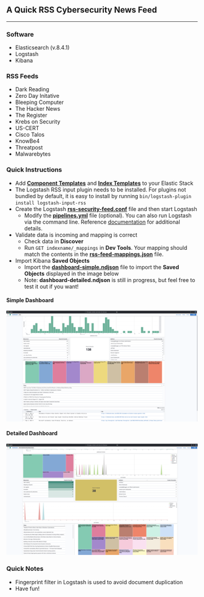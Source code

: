 ## A Quick RSS Cybersecurity News Feed
---

### **Software**
- Elasticsearch (v.8.4.1)
- Logstash 
- Kibana

### **RSS Feeds**
- Dark Reading
- Zero Day Initative
- Bleeping Computer
- The Hacker News
- The Register
- Krebs on Security
- US-CERT
- Cisco Talos
- KnowBe4
- Threatpost
- Malwarebytes

### **Quick Instructions**
- Add **[Component Templates](./templates/rss-component_template.json)** and **[Index Templates](./templates/rss-index_template.json)** to your Elastic Stack 
- The Logstash RSS input plugin needs to be installed. For plugins not bundled by default, it is easy to install by running `bin/logstash-plugin install logstash-input-rss`
- Create the Logstash **[rss-security-feed.conf](./logstash/rss-security-feed.conf)** file and then start Logstash
    - Modify the **[pipelines.yml](./logstash/pipelines.yml)** file (optional). You can also run Logstash via the command line. Reference [documentation](https://www.elastic.co/guide/en/logstash/current/getting-started-with-logstash.html) for additional details.
- Validate data is incoming and mapping is correct
    - Check data in **Discover**
    - Run `GET indexname/_mappings` in **Dev Tools**. Your mapping should match the contents in the **[rss-feed-mappings.json](./templates/rss-feed-mappings.json)** file.
- Import Kibana **Saved Objects**
    - Import the **[dashboard-simple.ndjson](./kibana/dashboard-simple.ndjson)** file to import the **Saved Objects** displayed in the image below
    - Note: **dashboard-detailed.ndjson** is still in progress, but feel free to test it out if you want!

#### **Simple Dashboard**

![image](./kibana/dashboard-simple.png)

#### **Detailed Dashboard**

![image](./kibana/dashboard-detailed.png)



### **Quick Notes**
- Fingerprint filter in Logstash is used to avoid document duplication
- Have fun!